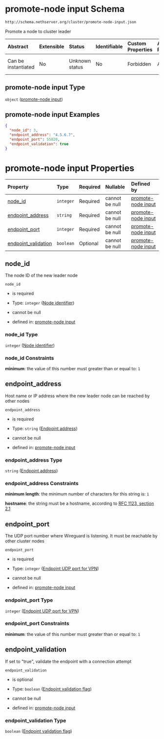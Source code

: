 # promote-node input Schema

```txt
http://schema.nethserver.org/cluster/promote-node-input.json
```

Promote a node to cluster leader

| Abstract            | Extensible | Status         | Identifiable | Custom Properties | Additional Properties | Access Restrictions | Defined In                                                                        |
| :------------------ | :--------- | :------------- | :----------- | :---------------- | :-------------------- | :------------------ | :-------------------------------------------------------------------------------- |
| Can be instantiated | No         | Unknown status | No           | Forbidden         | Allowed               | none                | [promote-node-input.json](cluster/promote-node-input.json "open original schema") |

## promote-node input Type

`object` ([promote-node input](promote-node-input.md))

## promote-node input Examples

```json
{
  "node_id": 3,
  "endpoint_address": "4.5.6.7",
  "endpoint_port": 55820,
  "endpoint_validation": true
}
```

# promote-node input Properties

| Property                                     | Type      | Required | Nullable       | Defined by                                                                                                                                                                     |
| :------------------------------------------- | :-------- | :------- | :------------- | :----------------------------------------------------------------------------------------------------------------------------------------------------------------------------- |
| [node\_id](#node_id)                         | `integer` | Required | cannot be null | [promote-node input](promote-node-input-properties-node-identifier.md "http://schema.nethserver.org/cluster/promote-node-input.json#/properties/node_id")                      |
| [endpoint\_address](#endpoint_address)       | `string`  | Required | cannot be null | [promote-node input](promote-node-input-properties-endpoint-address.md "http://schema.nethserver.org/cluster/promote-node-input.json#/properties/endpoint_address")            |
| [endpoint\_port](#endpoint_port)             | `integer` | Required | cannot be null | [promote-node input](promote-node-input-properties-endpoint-udp-port-for-vpn.md "http://schema.nethserver.org/cluster/promote-node-input.json#/properties/endpoint_port")      |
| [endpoint\_validation](#endpoint_validation) | `boolean` | Optional | cannot be null | [promote-node input](promote-node-input-properties-endpoint-validation-flag.md "http://schema.nethserver.org/cluster/promote-node-input.json#/properties/endpoint_validation") |

## node\_id

The node ID of the new leader node

`node_id`

*   is required

*   Type: `integer` ([Node identifier](promote-node-input-properties-node-identifier.md))

*   cannot be null

*   defined in: [promote-node input](promote-node-input-properties-node-identifier.md "http://schema.nethserver.org/cluster/promote-node-input.json#/properties/node_id")

### node\_id Type

`integer` ([Node identifier](promote-node-input-properties-node-identifier.md))

### node\_id Constraints

**minimum**: the value of this number must greater than or equal to: `1`

## endpoint\_address

Host name or IP address where the new leader node can be reached by other nodes

`endpoint_address`

*   is required

*   Type: `string` ([Endpoint address](promote-node-input-properties-endpoint-address.md))

*   cannot be null

*   defined in: [promote-node input](promote-node-input-properties-endpoint-address.md "http://schema.nethserver.org/cluster/promote-node-input.json#/properties/endpoint_address")

### endpoint\_address Type

`string` ([Endpoint address](promote-node-input-properties-endpoint-address.md))

### endpoint\_address Constraints

**minimum length**: the minimum number of characters for this string is: `1`

**hostname**: the string must be a hostname, according to [RFC 1123, section 2.1](https://tools.ietf.org/html/rfc1123 "check the specification")

## endpoint\_port

The UDP port number where Wireguard is listening. It must be reachable by other cluster nodes

`endpoint_port`

*   is required

*   Type: `integer` ([Endpoint UDP port for VPN](promote-node-input-properties-endpoint-udp-port-for-vpn.md))

*   cannot be null

*   defined in: [promote-node input](promote-node-input-properties-endpoint-udp-port-for-vpn.md "http://schema.nethserver.org/cluster/promote-node-input.json#/properties/endpoint_port")

### endpoint\_port Type

`integer` ([Endpoint UDP port for VPN](promote-node-input-properties-endpoint-udp-port-for-vpn.md))

### endpoint\_port Constraints

**minimum**: the value of this number must greater than or equal to: `1`

## endpoint\_validation

If set to "true", validate the endpoint with a connection attempt

`endpoint_validation`

*   is optional

*   Type: `boolean` ([Endpoint validation flag](promote-node-input-properties-endpoint-validation-flag.md))

*   cannot be null

*   defined in: [promote-node input](promote-node-input-properties-endpoint-validation-flag.md "http://schema.nethserver.org/cluster/promote-node-input.json#/properties/endpoint_validation")

### endpoint\_validation Type

`boolean` ([Endpoint validation flag](promote-node-input-properties-endpoint-validation-flag.md))

